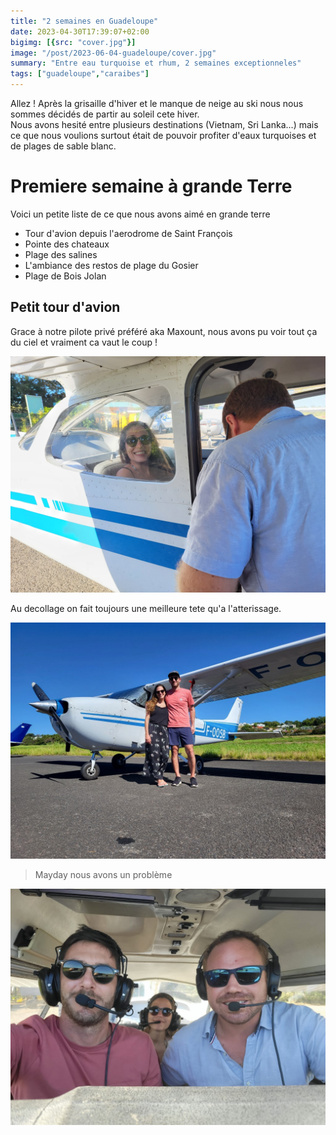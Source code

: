 ```yaml
---
title: "2 semaines en Guadeloupe"
date: 2023-04-30T17:39:07+02:00
bigimg: [{src: "cover.jpg"}]
image: "/post/2023-06-04-guadeloupe/cover.jpg"
summary: "Entre eau turquoise et rhum, 2 semaines exceptionneles"
tags: ["guadeloupe","caraibes"]
---
```

Allez ! Après la grisaille d'hiver et le manque de neige au ski nous nous sommes décidés de partir au soleil cete hiver.  
Nous avons hesité entre plusieurs destinations (Vietnam, Sri Lanka...) mais ce que nous voulions surtout était de pouvoir profiter d'eaux turquoises et de plages de sable blanc.

# Premiere semaine à grande Terre

Voici un petite liste de ce que nous avons aimé en grande terre

- Tour d'avion depuis l'aerodrome de Saint François
- Pointe des chateaux
- Plage des salines
- L'ambiance des restos de plage du Gosier
- Plage de Bois Jolan

## Petit tour d'avion

Grace à notre pilote privé préféré aka Maxount, nous avons pu voir tout ça du ciel et vraiment ca vaut le coup !

![Emma contente](1.jpg)

Au decollage on fait toujours une meilleure tete qu'a l'atterissage.

![nousdeuxavion](2.jpg)

> Mayday nous avons un problème

![avionmaxount](4.jpg)
